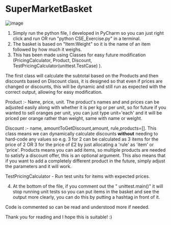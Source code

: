 # SuperMarketBasket


![image](https://github.com/user-attachments/assets/ea7ddb4a-6831-40d3-8662-ff8cbe96596b)


1. Simply run the python file, I developed in PyCharm so you can just right click and run OR run "python CSE_Exercise.py" in a terminal.
2. The basket is based on "Item:Weight" so it is the name of an item followed by how much it weighs.
3. This has been made using Classes for easy future modification (PricingCalculator, Product, Discount, TestPricingCalculator(unittest.TestCase) ).

The first class will calculate the subtotal based on the Products and then discounts based on Discount class, it is designed so that even if prices are changed or discounts, this will be dynamic and still run as expected with the correct output, allowing for easy modification.

Product :- Name, price, unit. The product's names and and prices can be adjusted easily along with whether it is per kg or per unit, so for future if you wanted to sell oranges per unit, you can just type unit='each' and it will be priced per orange rather than weight, same with name or weight.

Discount :- name, amountToGetDiscount,amount, rule,products=[]. This class means we can dynamically calculate discounts **without** needing to hard-code any values so e.g. 3 for 2 can be calculated as 3 items for the price of 2 OR 3 for the price of £2 by just allocating a 'rule' as 'item' or 'price'. Products means you can add items, so multiple products are needed to satisfy a discount offer, this is an optional argument. This also means that if you want to add a completely different product in the future, simply adjust the parameters and it will work.

TestPricingCalculator - Run test units for items with expected prices.

4. At the bottom of the file, if you comment out the " unittest.main()" it will stop running unit tests so you can put items in the basket and see the output more clearly, you can do this by putting a hashtag in front of it.

Code is commented so can be read and understood more if needed.

Thank you for reading and I hope this is suitable! :)

